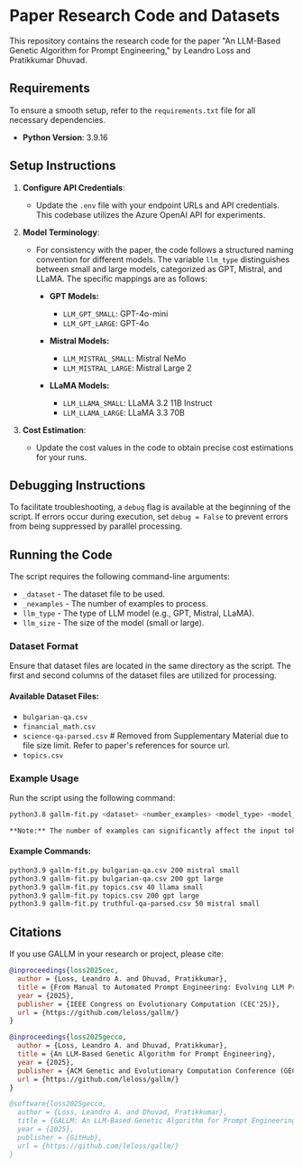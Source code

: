 # Paper Research Code and Datasets

This repository contains the research code for the paper "An LLM-Based Genetic Algorithm for Prompt Engineering," by Leandro Loss and Pratikkumar Dhuvad.

## Requirements

To ensure a smooth setup, refer to the `requirements.txt` file for all necessary dependencies.

- **Python Version**: 3.9.16

## Setup Instructions

1. **Configure API Credentials**:
   - Update the `.env` file with your endpoint URLs and API credentials. This codebase utilizes the Azure OpenAI API for experiments.

2. **Model Terminology**:
   - For consistency with the paper, the code follows a structured naming convention for different models. The variable `llm_type` distinguishes between small and large models, categorized as GPT, Mistral, and LLaMA. The specific mappings are as follows:

     - **GPT Models:**
       - `LLM_GPT_SMALL`: GPT-4o-mini
       - `LLM_GPT_LARGE`: GPT-4o
     
     - **Mistral Models:**
       - `LLM_MISTRAL_SMALL`: Mistral NeMo
       - `LLM_MISTRAL_LARGE`: Mistral Large 2
     
     - **LLaMA Models:**
       - `LLM_LLAMA_SMALL`: LLaMA 3.2 11B Instruct
       - `LLM_LLAMA_LARGE`: LLaMA 3.3 70B

3. **Cost Estimation**:
   - Update the cost values in the code to obtain precise cost estimations for your runs.

## Debugging Instructions

To facilitate troubleshooting, a `debug` flag is available at the beginning of the script. If errors occur during execution, set `debug = False` to prevent errors from being suppressed by parallel processing.

## Running the Code

The script requires the following command-line arguments:

- `_dataset` - The dataset file to be used.
- `_nexamples` - The number of examples to process.
- `llm_type` - The type of LLM model (e.g., GPT, Mistral, LLaMA).
- `llm_size` - The size of the model (small or large).

### Dataset Format

Ensure that dataset files are located in the same directory as the script. The first and second columns of the dataset files are utilized for processing.

#### Available Dataset Files:
- `bulgarian-qa.csv`
- `financial_math.csv`
- `science-qa-parsed.csv` # Removed from Supplementary Material due to file size limit. Refer to paper's references for source url.
- `topics.csv`

### Example Usage

Run the script using the following command:

```sh
python3.8 gallm-fit.py <dataset> <number_examples> <model_type> <model_size>

**Note:** The number of examples can significantly affect the input token size, so be cautious when choosing the number of examples for a given LLM to avoid exceeding token limits.

```
#### Example Commands:
```sh
python3.9 gallm-fit.py bulgarian-qa.csv 200 mistral small
python3.9 gallm-fit.py bulgarian-qa.csv 200 gpt large
python3.9 gallm-fit.py topics.csv 40 llama small
python3.9 gallm-fit.py topics.csv 200 gpt large
python3.9 gallm-fit.py truthful-qa-parsed.csv 50 mistral small
```

## Citations

If you use GALLM in your research or project, please cite:

```bibtex
@inproceedings{loss2025cec,
  author = {Loss, Leandro A. and Dhuvad, Pratikkumar},
  title = {From Manual to Automated Prompt Engineering: Evolving LLM Prompts with Genetic Algorithms},
  year = {2025},
  publisher = {IEEE Congress on Evolutionary Computation (CEC'25)},
  url = {https://github.com/leloss/gallm/}
}

@inproceedings{loss2025gecco,
  author = {Loss, Leandro A. and Dhuvad, Pratikkumar},
  title = {An LLM-Based Genetic Algorithm for Prompt Engineering},
  year = {2025},
  publisher = {ACM Genetic and Evolutionary Computation Conference (GECCO'25)},
  url = {https://github.com/leloss/gallm/}
}

@software{loss2025gecco,
  author = {Loss, Leandro A. and Dhuvad, Pratikkumar},
  title = {GALLM: An LLM-Based Genetic Algorithm for Prompt Engineering},
  year = {2025},
  publisher = {GitHub},
  url = {https://github.com/leloss/gallm/}
}
```
